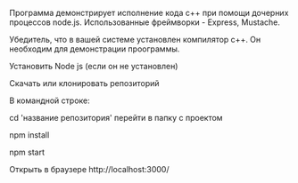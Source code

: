 Программа демонстрирует исполнение кода c++ при помощи дочерних процессов node.js.
Использованные фреймворки - Express, Mustache.

Убедитель, что в вашей системе установлен компилятор c++.
Он необходим для демонстрации проограммы.

Установить Node js (если он не установлен)

Скачать или клонировать репозиторий

В командной строке:

cd 'название репозитория' перейти в папку с проектом

npm install

npm start

Открыть в браузере http://localhost:3000/
